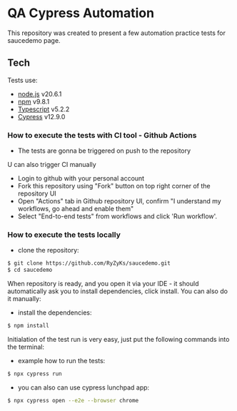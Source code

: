 # QA Cypress Automation
This repository was created to present a few automation practice tests for saucedemo page.

## Tech 
Tests use:
* [node.js](https://nodejs.org/) v20.6.1
* [npm](https://www.npmjs.com/) v9.8.1
* [Typescript](https://www.typescriptlang.org/) v5.2.2
* [Cypress](https://www.cypress.io/) v12.9.0

### How to execute the tests with CI tool - Github Actions

- The tests are gonna be triggered on push to the repository

U can also trigger CI manually

- Login to github with your personal account
- Fork this repository using "Fork" button on top right corner of the repository UI
- Open "Actions" tab in Github repository UI, confirm "I understand my workflows, go ahead and enable them"
- Select "End-to-end tests" from workflows and click 'Run workflow'.

### How to execute the tests locally
- clone the repository:
```sh
$ git clone https://github.com/RyZyKs/saucedemo.git
$ cd saucedemo
```
When repository is ready, and you open it via your IDE - it should automatically ask you to install dependencies, click install.
You can also do it manually:
- install the dependencies:
```sh
$ npm install
```
Initialation of the test run is very easy, just put the following commands into the terminal:
- example how to run the tests:
```sh
$ npx cypress run 
```
- you can also can use cypress lunchpad app:
```sh
$ npx cypress open --e2e --browser chrome 
```
